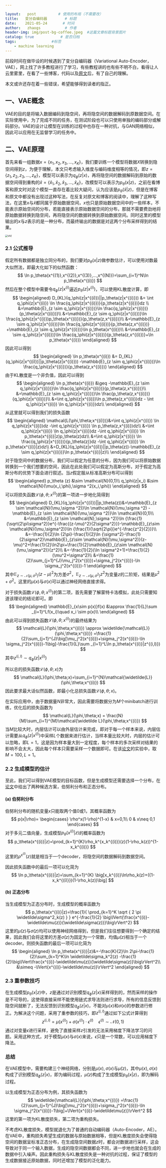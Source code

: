 ```yaml
---

layout:   post          # 使用的布局（不需要改）
title:   变分自编码器        # 标题 
date:    2021-05-24       # 时间
author:   zhaogs           # 作者
header-img: img/post-bg-coffee.jpeg  #这篇文章标题背景图片
catalog: true            # 是否归档
tags:                #标签
    - machine learning 
---
```


前段时间在做毕设的时候遇到了变分自编码器（Variational Auto-Encoder，VAE），网上找了许多教程进行了学习，有些教程讲的也有些不明不白，看得让人云里雾里，在看了一些博客，代码以及[原文](https://arxiv.org/pdf/1312.6114.pdf)后，有了自己的理解。

本文或许还存在着一些错误，希望能够得到读者的指正。

## 一、VAE概念

VAE的目的是将输入数据编码到隐空间，再将隐空间的数据解码到原数据空间。在实际使用中，为了完成不同的任务，在测试阶段也可以只使用单独的编码部分或解码部分。VAE的设计让模型在训练的过程中也存在一种对抗，与GAN网络相似，因此可以应用在无监督学习的任务中。

## 二、VAE原理

首先来看一组数据$x=\{x_1,x_2,x_3,...,x_K\}$，我们要训练一个模型将数据$X$转换到隐空间得到$z$，为便于理解，本文只考虑输入维度与编码维度相等的情况，即$z=\{z_1,z_2,z_3,...,z_K\}$，模型可以表示为$q_\phi(z|x)$，再将隐空间的数据解码到原始的数据空间得到重构的$\widehat{x}=\{\widehat{x}_1,\widehat{x}_2,\widehat{x}_3,...,\widehat{x}_K\}$，改模型可以表示为$p_\theta(x|z)$，之前在看博客和原文时对这个模型一直存在着比较大疑问，认为应该是$p_\theta(\widehat{x}|z)$，但是在博客和原文中都没有出现过这种写法，在反复对原文和博客的阅读中，理解了这种写法，在这里$x$与$\widehat{x}$都同属于原始数据空间，$x$也只是原始数据空间中的一些样本，不能表示原始空间的分布，若能直接表示原始数据空间的分布，那就不需要费劲地将原始数据转换到隐空间，再将隐空间的数据转换到原始数据空间。同时这里的模型输出的$x$与$z$表示的是一种分布，而最终输出的数据是对这两个分布采样得到的结果。

<img src="img/VAE.png" alt="VAE" style="zoom:50%;" />

### 2.1 公式推导

假定所有数据都是独立同分布的，我们要对$p_\theta(x|z)$做参数估计，可以使用对数最大似然法，即最大化如下的似然函数：
$$
\ln p_\theta(x^{(1)},x^{(2)},x^{(3)},...,x^{(N)})=\sum_{i=1}^N\ln p_\theta(x^{(i)})
$$
然后在整个模型中需要令$q_\phi(z|x^{(i)}$逼近$p_\theta(z|x^{(i)})$，可以使用KL散度计算，即
$$
\begin{aligned}
D_{KL}(q_\phi(z|x^{(i)})||p_\theta(z|x^{(i)})) &= \int q_\phi(z|x^{(i)}) \ln \frac{q_\phi(z|x^{(i)})}{p_\theta(z|x^{(i)})}dz \\
&=\mathbb{E}_{z \sim q_\phi(z|x^{(i)})}\ln \frac{q_\phi(z|x^{(i)})}{p_\theta(z|x^{(i)})}\\
&=\mathbb{E}_{z \sim q_\phi(z|x^{(i)})}\ln \frac{q_\phi(z|x^{(i)})p_\theta(x^{(i)})}{p_\theta(z,x^{(i)})}\\
&=\mathbb{E}_{z \sim q_\phi(z|x^{(i)})}\ln \frac{q_\phi(z|x^{(i)})}{p_\theta(z,x^{(i)})}
 +\mathbb{E}_{z \sim q_\phi(z|x^{(i)})}\ln p_\theta(x^{(i)})\\
&=\mathbb{E}_{z \sim q_\phi(z|x^{(i)})}\ln \frac{q_\phi(z|x^{(i)})}{p_\theta(z,x^{(i)})}+\ln p_\theta(x^{(i)})
\end{aligned}
$$
因此可以得到
$$
\begin{aligned}
\ln p_\theta(x^{(i)}) &= D_{KL}(q_\phi(z|x^{(i)})||p_\theta(z|x^{(i)}))
-\mathbb{E}_{z \sim q_\phi(z|x^{(i)})}\ln \frac{q_\phi(z|x^{(i)})}{p_\theta(z,x^{(i)})}
\end{aligned}
$$
由于KL散度是一个非负值，因此可以得到
$$
\begin{aligned}
\ln p_\theta(x^{(i)}) &\geq -\mathbb{E}_{z \sim q_\phi(z|x^{(i)})}\ln \frac{q_\phi(z|x^{(i)})}{p_\theta(z,x^{(i)})}\\
&=\mathbb{E}_{z \sim q_\phi(z|x^{(i)})}\ln \frac{p_\theta(z,x^{(i)})}{q_\phi(z|x^{(i)})}\\
&=\int q_\phi(z|x^{(i)})\ln p_\theta(z,x^{(i)})dz - \int q_\phi(z|x^{(i)}) \ln q_\phi(z|x^{(i)})dz\\ 
\end{aligned}
$$
从这里就可以得到我们的损失函数
$$
\begin{aligned}
\mathcal{L(\phi,\theta;x^{(i)})}&=\int q_\phi(z|x^{(i)}) \ln q_\phi(z|x^{(i)})dz
-\int q_\phi(z|x^{(i)}) \ln p_\theta(z,x^{(i)})dz\\
&=\int q_\phi(z|x^{(i)}) \ln q_\phi(z|x^{(i)})dz
-\int q_\phi(z|x^{(i)}) \ln p_\theta(x^{(i)}|z)p_\theta(z)dz\\
&=\int q_\phi(z|x^{(i)}) \ln \frac{q_\phi(z|x^{(i)})}{p_\theta(z)}dz
-\int q_\phi(z|x^{(i)}) \ln p_\theta(x^{(i)}|z)dz\\
&=D_{KL}(q_\phi(z|x^{(i)})||p_\theta(z))-\mathbb{E}_{z \sim q_\phi(z|x^{(i)})}\ln p_\theta(x^{(i)}|z)\\
\end{aligned}
$$
对于隐空间中的数据分布，我们可以假定为任意的分布，因为我们可以将原始数据转换到一个我们想要的空间，因此在此处我们可以假定为高斯分布，对于假定为高斯分布的优势下面会进行叙述。当$z$假定服从标准高斯分布可以得到
$$
\begin{aligned}
p_\theta (z) &\sim \mathcal{N}(0,1)\\
q_\phi(z|x_i) &\sim \mathcal{N}(\mu(x_i,\phi),\sigma ^2(x_i,\phi))
\end{aligned}
$$
可以将损失函数$\mathcal{L}(\phi,\theta;x^{(i)})$的第一项进一步地化简得到
$$
\begin{aligned}
D_{KL}(q_\phi(z|x^{(i)})||p_\theta(z))&=\mathbb{E}_{z \sim \mathcal{N}(\mu,\sigma ^2)}\ln \mathcal{N}(\mu,\sigma ^2) - \mathbb{E}_{z \sim \mathcal{N}(\mu,\sigma ^2)}\ln \mathcal{N}(0,1)\\
&=\mathbb{E}_{z \sim \mathcal{N},\sigma ^2)}\ln {\frac{1}{\sqrt{2\pi\sigma^2}}e^{-\frac{(z-\mu)^2}{2\sigma^2}}}-\mathbb{E}_{z\sim \mathcal{N}(\mu,\sigma^2)}\ln {\frac{1}{\sqrt{2\pi}}e^{-\frac{z^2}{2}}}\\
&=-\frac{1}{2}\ln {2\pi}-\frac{1}{2}\ln {\sigma^2}-\frac{1}{2\sigma^2}\mathbb{E}_{z\sim \mathcal{N}(\mu,\sigma^2)}(z-\mu)^2+\frac{1}{2}\ln2\pi+\frac{1}{2}\mathbb{E}_{z\sim \mathcal{N}(\mu,\sigma^2)}{z^2}\\
&=-\frac{1}{2}(\ln \sigma^2+1)+\frac{1}{2}(\mu^2+\sigma^2)\\
&=\frac{1}{2}\sum_{j=1}^{J}\mu_j^2(x^{(i)})+\sigma_j^2(x^{(i)})-\ln \sigma_j^2(x^{(i)})-1
\end{aligned}
$$
其中$\mathbb{E}_{z\sim \mathcal{N}(\mu,\sigma^2)}(z-\mu)^2$为方差$\sigma^2$，$\mathbb{E}_{z\sim \mathcal{N}(\mu,\sigma^2)}{z^2}$为变量$z$的二阶矩，结果是$\mu^2+\sigma^2$。这里的$\mu(x)$与$\sigma(x)$可以通过神经网络直接求得。

对于损失函数$\mathcal{L}(\phi,\theta;x^{(i)})$的第二项，首先需要了解蒙特卡洛模拟，此处只需要知道该理论的结论即可。即
$$
\begin{aligned}
\mathbb{E}_{x\sim p(x)}f(x) &\approx \frac{1}{L}\sum _{i=1}^Lf(x_i)\quad x_i \sim p(x)\\
\end{aligned}
$$
由此可以得到损失函数$\mathcal{L}(\phi,\theta;x^{(i)})$的最终结果为
$$
\mathcal{L}(\phi,\theta;x^{(i)}) \approx \widetilde{\mathcal{L}}(\phi,\theta;x^{(i)}) =\frac{1}{2}\sum_{j=1}^{J}\big[\mu_j^2(x^{(i)})+\sigma_j^2(x^{(i)})-\ln \sigma_j^2(x^{(i)})-1\big]-\frac{1}{L}\sum _{l=1}^L\ln p_\theta(x^{(i)}|z^{(i,l)})
$$
其中$z^{(i,l)} \sim q_\phi(z|x^{(i)})$

所以总的损失函数$\mathcal{L}(\phi,\theta;x)$为
$$
\mathcal{L}(\phi,\theta;x)=\sum_{i=1}^{N}\mathcal{\widetilde{L}}(\phi,\theta;x^{(i)})
$$
因此要求最大话似然函数，即最小化总损失函数$\mathcal{L}(\phi,\theta;x)$。

在实际应用中，由于数据量$N$非常大，因此需要将数据分为$M$个minibatch进行训练，优化后的损失函数为
$$
\mathcal{L}(\phi,\theta;x) = \frac{N}{M}\sum_{i=1}^{M}\mathcal{\widetilde L}(\phi,\theta;x^{(i)})
$$
当$M$比较大时，内层估计可以由外层估计来完成，即对于每一个样本来说，内层估计需要从$q_\phi(z|x^{(i)})$中采样$L$个数据来进行估计，当样本量比较大时，内层的估计可以忽略，即$L=1$，这是因为样本量大到一定程度，每个样本的多次采样对结果的影响不会太大，因此每个样本只需要采样一个数据即可。在该[论文](https://arxiv.org/pdf/1312.6114.pdf)的实验中，取$M=100, L=1$。

### 2.2 生成模型的估计

至此，我们可以得到VAE模型的目标函数，但是生成模型还需要选择一个分布，在[论文](https://arxiv.org/pdf/1312.6114.pdf)中给出了两种候选方案，伯努利分布和正态分布。

#### (a) 伯努利分布

伯努利分布的随机变量$x$只能取两个值0或1，其概率函数为
$$
p(x|\rho)=
\begin{cases}
\rho^x(1-\rho)^{1-x} & x=0,1\\
0 & x\neq 0,1
\end{cases}
$$
对于多元二值向量，生成模型$p_\theta(x^{(i)}|z)$的概率函数为
$$
p_\theta(x^{(i)}|z)=\prod_{k=1}^{K}\rho_k^{x_k^{(i)}}(z)(1-\rho_k(z))^{1-x_k^{(i)}}
$$
这里的$\rho^{x^{(i)}}(z)$就是相当于一个decoder，将隐空间的数据解码到数据空间。

因此损失函数中的最后一项可以化简为
$$
\ln p_\theta(x^{(i)}|z)=\sum_{k=1}^{K} \big[x_k^{(i)}\ln\rho_k(z)+({1-x_k^{(i)}})(1-\rho_k(z))\big]
$$

#### (b) 正态分布

当生成模型为正态分布时，生成模型的概率函数为
$$
p_\theta(x^{(i)}|z)=\frac{1}{ \prod_{k=1}^K \sqrt { 2 \pi \widetilde\sigma^2_k(z) } }
e^{-\frac{1}{2} \big\lVert{\frac{x^{(i)}-\widetilde\mu(z)}{\widetilde\sigma(z)}}\big\rVert^2}
$$
这里的$\widetilde\mu(z)$与$\widetilde\sigma(z)$均可以使用神经网络得到，但是我们往往想要得到一个确定的结果，因此我们会将这里的方差$\widetilde\sigma(z)$为固定为一个常数，均值$\widetilde\mu(z)$相当于一个decoder。则损失函数的最后一项可以化简为
$$
\begin{aligned}
\ln p_\theta(x^{(i)}|z)&=-\frac{K}{2}\ln 2\pi-\frac{1}{2}\sum_{k=1}^K\ln \widetilde\sigma_k^2(z)
-\frac{1}{2}\big\lVert\frac{x^{(i)}-\widetilde\mu(z)}{\widetilde\sigma(z)}\big\rVert^2\\
&\simeq -\lVert{x^{(i)}-\widetilde\mu(z)}\rVert^2
\end{aligned}
$$

### 2.3 重参数技巧

在生成模型$p_\theta(x|z)$中，$z$是通过对识别模型$q_\phi(z|x)$采样得到的，然而采样的操作是不可导的，这使得直接采样不能使用链式求导法则进行求导，所有的信息反馈到隐空间就断了，无法反馈到识别模型$q_\phi(z|x)$，不能对$\mu(x)$和$\sigma(x)$的参数进行修正。为解决这个问题，采用了重参数的技巧，即$z^{(i,l)}$通过如下公式计算得到
$$
z^{(i,l)}=\mu(x^{(i)})+\sigma(x^{(i)})\cdot\epsilon^{(l)} \quad\epsilon^{(l)} \sim \mathcal{N}(0,1)
$$
通过对变量$\epsilon$进行采样，避免了直接采样$z$引发的无法采用梯度下降法学习的问题。采用这种方式，对于模型$\mu(x)$与$\sigma(x)$来说，$\epsilon$只是一个常数，可以应用梯度下降法。

### 总结

在VAE模型中，需要构建三个神经网络，分别是$\mu(x),\sigma(x)$与$\widetilde\mu(z)$，其中$\mu(x),\sigma(x)$构成了识别模型$q_\phi(z|x)$，即为编码过程，$\widetilde\mu(z)$构成了生成模型$p_\theta(x|z)$，即为解码过程。

以生成模型为正态分布为例，其损失函数为
$$
\widetilde{\mathcal{L}}(\phi,\theta;x^{(i)}) =\frac{1}{2}\sum_{j=1}^{J}\big[\mu_j^2(x^{(i)})+\sigma_j^2(x^{(i)})-\ln \sigma_j^2(x^{(i)})-1\big]+\lVert{x^{(i)}-\widetilde\mu(z)}\rVert^2
$$
这里的第一项为KL散度损失，第二项为重构损失。

不考虑KL散度损失，模型就退化为了普通的自动编码器（Auto-Encoder，AE）。在VAE中，重构损失希望生成的数据与原始数据相等，但是KL散度损失会使得隐空间的数据呈标准正态分布，在生成隐空间数据$z$时，都会对数据进行采样，这会导致对于同一个输入数据，生成的隐空间数据都会不同，进一步地也就会在生成的数据中引入噪声。因此重构损失与KL散度损失是一种对抗的过程，保证了模型的生成数据接近原始数据，同时还增加了模型的泛化能力。

